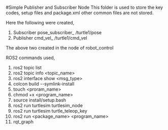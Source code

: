 #Simple Publisher and Subscriber Node
This folder is used to store the key codes, setup files and package.xml
other common files are not stored. 

Here the following were created,
1. Subscriber pose_subscriber_ /turtle1/pose
2. Publisher cmd_vel_ /turtle1/cmd_vel

 The above two created in the node of robot_control

 ROS2 commands used,
 1. ros2 topic list
 2. ros2 topic info <topic_name>
 3. ros2 interface show <msg_type>
 4. colcon build --symlink-install
 5. touch <proram_name>
 6. chmod +x <program_name>
 7. source install/setup.bash
 8. ros2 run turtlesim turtlesim_node
 9. ros2 run turtlesim turtle_teleop_key
 10. ros2 run <package_name> <program_name>
 11. rqt_graph

